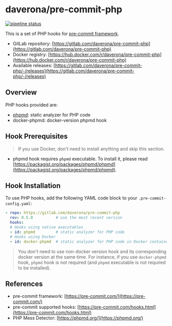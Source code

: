 # daverona/pre-commit-php

[![pipeline status](https://gitlab.com/daverona//pre-commit-php/badges/master/pipeline.svg)](https://gitlab.com/daverona/pre-commit-php/-/commits/master)

This is a set of PHP hooks for [pre-commit framework](https://pre-commit.com/).

* GitLab repository: [https://gitlab.com/daverona/pre-commit-php](https://gitlab.com/daverona/pre-commit-php)
* Docker registry: [https://hub.docker.com/r/daverona/pre-commit-php](https://hub.docker.com/r/daverona/pre-commit-php)
* Available releases: [https://gitlab.com/daverona/pre-commit-php/-/releases](https://gitlab.com/daverona/pre-commit-php/-/releases)

## Overview

PHP hooks provided are:

* [phpmd](https://phpmd.org/): static analyzer for PHP code
* docker-phpmd: docker-version phpmd hook

## Hook Prerequisites

> If you use Docker, don't need to install anything and skip this section.

* phpmd hook requires `phpmd` executable. To install it, please read
[https://packagist.org/packages/phpmd/phpmd](https://packagist.org/packages/phpmd/phpmd).

## Hook Installation

To use PHP hooks, add the following YAML code block to your
`.pre-commit-config.yaml`:

```yaml
- repo: https://gitlab.com/daverona/pre-commit-php
  rev: 0.5.0          # use the most recent version
  hooks:
  # Hooks using native executables
  - id: phpmd         # static analyzer for PHP code
  # Hooks using Docker
  - id: docker-phpmd  # static analyzer for PHP code in Docker container
```

> You don't need to use non-docker version hook and its corresponding docker version at the same time.
> For instance, if you use `docker-phpmd` hook, `phpmd` hook is not required (and `phpmd` executable is not required to be installed).

<!-- 
## Hook Configuration
-->

## References

* pre-commit framework: [https://pre-commit.com/](https://pre-commit.com/)
* pre-commit supported hooks: [https://pre-commit.com/hooks.html](https://pre-commit.com/hooks.html)
* PHP Mess Detector: [https://phpmd.org/](https://phpmd.org/)


